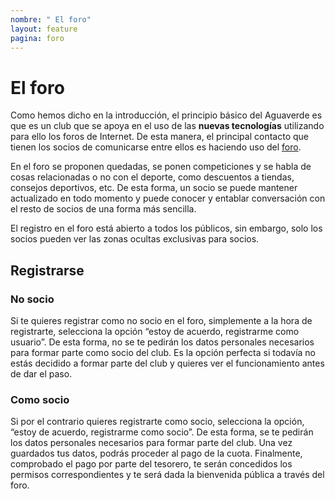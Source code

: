 ```yaml
---
nombre: " El foro"
layout: feature
pagina: foro
---
```

# El foro

Como hemos dicho en la introducción, el principio básico del Aguaverde es que es un club que se apoya en el uso de las **nuevas tecnologías** utilizando para ello los foros de Internet. De esta manera, el principal contacto que tienen los socios de comunicarse entre ellos es haciendo uso del [foro](https://foro.aguaverde.org/).

En el foro se proponen quedadas, se ponen competiciones y se habla de cosas relacionadas o no con el deporte, como descuentos a tiendas, consejos deportivos, etc. De esta forma, un socio se puede mantener actualizado en todo momento y puede conocer y entablar conversación con el resto de socios de una forma más sencilla.

El registro en el foro está abierto a todos los públicos, sin embargo, solo los socios pueden ver las zonas ocultas exclusivas para socios.

## [](https://aguaverde.org/info/foro#registrarse)Registrarse

### [](https://aguaverde.org/info/foro#no-socio)No socio

Si te quieres registrar como no socio en el foro, simplemente a la hora de registrarte, selecciona la opción “estoy de acuerdo, registrarme como usuario”. De esta forma, no se te pedirán los datos personales necesarios para formar parte como socio del club. Es la opción perfecta si todavía no estás decidido a formar parte del club y quieres ver el funcionamiento antes de dar el paso.

### [](https://aguaverde.org/info/foro#como-socio)Como socio

Si por el contrario quieres registrarte como socio, selecciona la opción, “estoy de acuerdo, registrarme como socio”. De esta forma, se te pedirán los datos personales necesarios para formar parte del club. Una vez guardados tus datos, podrás proceder al pago de la cuota. Finalmente, comprobado el pago por parte del tesorero, te serán concedidos los permisos correspondientes y te será dada la bienvenida pública a través del foro.